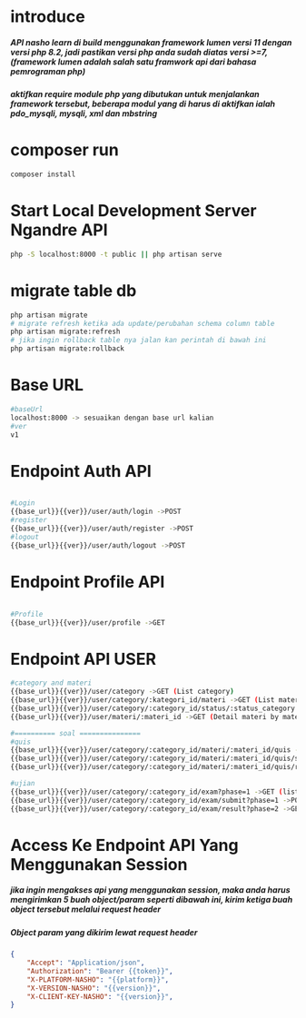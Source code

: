 # introduce

<h5>API nasho learn di build menggunakan framework lumen versi 11 dengan versi php 8.2, jadi pastikan versi php anda sudah diatas versi >=7, (framework lumen adalah salah satu framwork api dari bahasa pemrograman php) </h5>

<h5>
aktifkan require module php yang dibutukan untuk menjalankan framework tersebut, beberapa modul yang di harus di aktifkan ialah pdo_mysqli, mysqli, xml  dan mbstring 
</h5>

# composer run

```Bash
composer install
```

# Start Local Development Server Ngandre API

```Bash
php -S localhost:8000 -t public || php artisan serve
```

# migrate table db

```Bash
php artisan migrate
# migrate refresh ketika ada update/perubahan schema column table
php artisan migrate:refresh
# jika ingin rollback table nya jalan kan perintah di bawah ini
php artisan migrate:rollback
```

# Base URL

```bash
#baseUrl
localhost:8000 -> sesuaikan dengan base url kalian
#ver
v1
```

# Endpoint Auth API

```Bash

#Login
{{base_url}}{{ver}}/user/auth/login ->POST
#register
{{base_url}}{{ver}}/user/auth/register ->POST
#logout
{{base_url}}{{ver}}/user/auth/logout ->POST


```

# Endpoint Profile API

```Bash

#Profile
{{base_url}}{{ver}}/user/profile ->GET

```

# Endpoint API USER

```Bash
#category and materi
{{base_url}}{{ver}}/user/category ->GET (List category)
{{base_url}}{{ver}}/user/category/:kategori_id/materi ->GET (List materi by category_id)
{{base_url}}{{ver}}/user/category/:category_id/status/:status_category ->PUT (Update status by users_id of exam,quis and status lock)
{{base_url}}{{ver}}/user/materi/:materi_id ->GET (Detail materi by materi_id)

#========== soal ===============
#quis
{{base_url}}{{ver}}/user/category/:category_id/materi/:materi_id/quis ->GET (List quis by materi_id and category_id)
{{base_url}}{{ver}}/user/category/:category_id/materi/:materi_id/quis/submit ->POST (submit jawaban quis by materi_id and category_id)
{{base_url}}{{ver}}/user/category/:category_id/materi/:materi_id/quis/result ->GET (result jawaban quis by materi_id and category_id)

#ujian
{{base_url}}{{ver}}/user/category/:category_id/exam?phase=1 ->GET (list exam by category_id and phase)
{{base_url}}{{ver}}/user/category/:category_id/exam/submit?phase=1 ->POST (submit exam by category_id and phase)
{{base_url}}{{ver}}/user/category/:category_id/exam/result?phase=2 ->GET (result exam by category_id and phase)

```

# Access Ke Endpoint API Yang Menggunakan Session

<h5>jika ingin mengakses api yang menggunakan session, maka anda harus mengirimkan 5 buah object/param seperti dibawah ini, kirim ketiga buah object tersebut melalui request header</h5>

<h5>Object param yang dikirim lewat request header</h5>

```JSON
{
    "Accept": "Application/json",
    "Authorization": "Bearer {{token}}",
    "X-PLATFORM-NASHO": "{{platform}}",
    "X-VERSION-NASHO": "{{version}}",
    "X-CLIENT-KEY-NASHO": "{{version}}",
}
```
